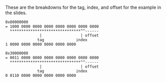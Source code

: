 These are the breakdowns for the tag, index, and offset for the example in the
slides.

```
0x80000000
= 1000 0000 0000 0000 0000 0000 0000 0000
  *******************************^^------
               |                 | offset
              tag              index
1 0000 0000 0000 0000 0000 0000

0x30000000
= 0011 0000 0000 0000 0000 0000 0000 0000
  *******************************^^------
               |                 | offset
              tag              index
0 0110 0000 0000 0000 0000 0000
```
